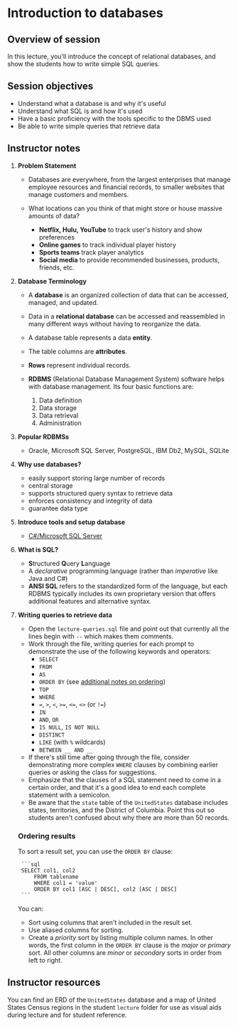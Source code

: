 # Introduction to databases

## Overview of session

In this lecture, you'll introduce the concept of relational databases, and show the students how to write simple SQL queries.

## Session objectives

- Understand what a database is and why it's useful
- Understand what SQL is and how it's used
- Have a basic proficiency with the tools specific to the DBMS used
- Be able to write simple queries that retrieve data

## Instructor notes

1. **Problem Statement**

    - Databases are everywhere, from the largest enterprises that manage employee resources and financial records, to smaller websites that manage customers and members.

    - What locations can you think of that might store or house massive amounts of data?

      - **Netflix, Hulu, YouTube** to track user's history and show preferences
      - **Online games** to track individual player history
      - **Sports teams** track player analytics
      - **Social media** to provide recommended businesses, products, friends, etc.

2. **Database Terminology**

    - A **database** is an organized collection of data that can be accessed, managed, and updated.

    - Data in a **relational database** can be accessed and reassembled in many different ways without having to reorganize the data.

    - A database table represents a data **entity**.

    - The table columns are **attributes**.

    - **Rows** represent individual records.

    - **RDBMS** (Relational Database Management System) software helps with database management. Its four basic functions are:

        1. Data definition
        2. Data storage
        3. Data retrieval
        4. Administration

3. **Popular RDBMSs**

    - Oracle, Microsoft SQL Server, PostgreSQL, IBM Db2, MySQL, SQLite

4. **Why use databases?**

    - easily support storing large number of records
    - central storage
    - supports structured query syntax to retrieve data
    - enforces consistency and integrity of data
    - guarantee data type

5. **Introduce tools and setup database**

    - [C#/Microsoft SQL Server](./mssql-notes.md)

6. **What is SQL?**

    - **S**tructured **Q**uery **L**anguage
    - A _declarative_ programming language (rather than _imperative_ like Java and C#)
    - **ANSI SQL** refers to the standardized form of the language, but each RDBMS typically includes its own proprietary version that offers additional features and alternative syntax.

7. **Writing queries to retrieve data**

    - Open the `lecture-queries.sql` file and point out that currently all the lines begin with `--` which makes them comments.
    - Work through the file, writing queries for each prompt to demonstrate the use of the following keywords and operators:
      - `SELECT`
      - `FROM`
      - `AS`
      - `ORDER BY` (see [additional notes on ordering](#ordering-results))
      - `TOP`
      - `WHERE`
      - `=`, `>`, `<`, `>=`, `<=`, `<>` (or `!=`)
      - `IN`
      - `AND`, `OR`
      - `IS NULL`, `IS NOT NULL`
      - `DISTINCT`
      - `LIKE` (with `%` wildcards)
      - `BETWEEN __ AND __`
    - If there's still time after going through the file, consider demonstrating more complex `WHERE` clauses by combining earlier queries or asking the class for suggestions.
    - Emphasize that the clauses of a SQL statement need to come in a certain order, and that it's a good idea to end each complete statement with a semicolon.
    - Be aware that the `state` table of the `UnitedStates` database includes states, territories, and the District of Columbia. Point this out so students aren't confused about why there are more than 50 records.

    ### **Ordering results**

    To sort a result set, you can use the `ORDER BY` clause:

        ```sql
        SELECT col1, col2
            FROM tablename
            WHERE col1 = 'value'
            ORDER BY col1 [ASC | DESC], col2 [ASC | DESC]
        ```
    You can:
    - Sort using columns that aren't included in the result set.
    - Use aliased columns for sorting.
    - Create a *priority* sort by listing multiple column names. In other words, the first column in the `ORDER BY` clause is the *major* or *primary* sort. All other columns are *minor* or *secondary* sorts in order from left to right.

## Instructor resources

You can find an ERD of the `UnitedStates` database and a map of United States Census regions in the student `lecture` folder for use as visual aids during lecture and for student reference.
